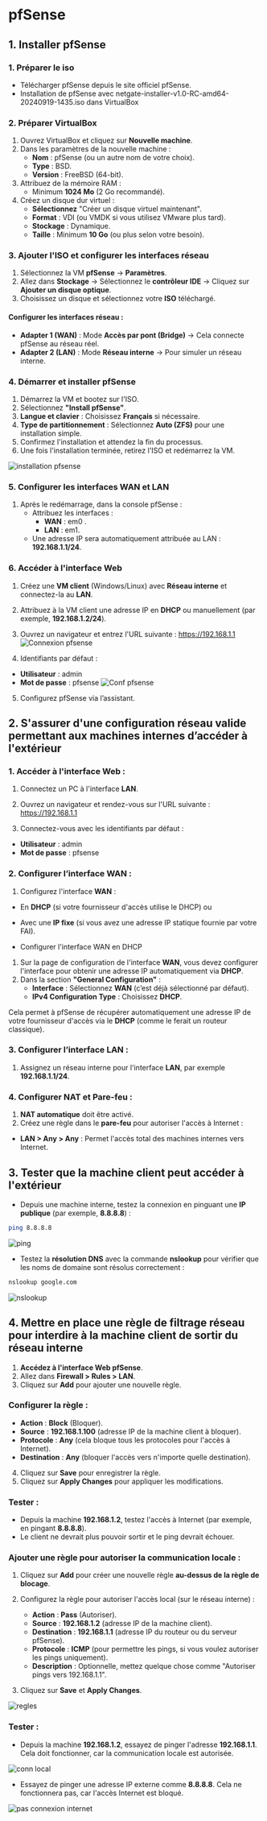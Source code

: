 # pfSense

## 1. Installer pfSense

### 1. Préparer le iso 
- Télécharger pfSense depuis le site officiel pfSense.
- Installation de pfSense avec netgate-installer-v1.0-RC-amd64-20240919-1435.iso dans VirtualBox

### 2. Préparer VirtualBox

1. Ouvrez VirtualBox et cliquez sur **Nouvelle machine**.
2. Dans les paramètres de la nouvelle machine :
   - **Nom** : pfSense (ou un autre nom de votre choix).
   - **Type** : BSD.
   - **Version** : FreeBSD (64-bit).
3. Attribuez de la mémoire RAM :
   - Minimum **1024 Mo** (2 Go recommandé).
4. Créez un disque dur virtuel :
   - **Sélectionnez** "Créer un disque virtuel maintenant".
   - **Format** : VDI (ou VMDK si vous utilisez VMware plus tard).
   - **Stockage** : Dynamique.
   - **Taille** : Minimum **10 Go** (ou plus selon votre besoin).

### 3. Ajouter l'ISO et configurer les interfaces réseau

1. Sélectionnez la VM **pfSense** → **Paramètres**.
2. Allez dans **Stockage** → Sélectionnez le **contrôleur IDE** → Cliquez sur **Ajouter un disque optique**.
3. Choisissez un disque et sélectionnez votre **ISO** téléchargé.

#### Configurer les interfaces réseau :
- **Adapter 1 (WAN)** : Mode **Accès par pont (Bridge)** → Cela connecte pfSense au réseau réel.
- **Adapter 2 (LAN)** : Mode **Réseau interne** → Pour simuler un réseau interne.

### 4. Démarrer et installer pfSense

1. Démarrez la VM et bootez sur l'ISO.
2. Sélectionnez **"Install pfSense"**.
3. **Langue et clavier** : Choisissez **Français** si nécessaire.
4. **Type de partitionnement** : Sélectionnez **Auto (ZFS)** pour une installation simple.
5. Confirmez l'installation et attendez la fin du processus.
6. Une fois l'installation terminée, retirez l'ISO et redémarrez la VM.

![installation pfsense](https://github.com/KAOUTARBAH/pfSense/blob/main/images/installation-pfsense.png)

### 5. Configurer les interfaces WAN et LAN

1. Après le redémarrage, dans la console pfSense :
   - Attribuez les interfaces :
     - **WAN** : em0 .
     - **LAN** : em1.
   - Une adresse IP sera automatiquement attribuée au LAN : **192.168.1.1/24**.

### 6. Accéder à l'interface Web

1. Créez une **VM client** (Windows/Linux) avec **Réseau interne** et connectez-la au **LAN**.
2. Attribuez à la VM client une adresse IP en **DHCP** ou manuellement (par exemple, **192.168.1.2/24**).
3. Ouvrez un navigateur et entrez l'URL suivante : https://192.168.1.1
![Connexion pfsense](https://github.com/KAOUTARBAH/pfSense/blob/main/images/connPf.png)

4. Identifiants par défaut :
- **Utilisateur** : admin
- **Mot de passe** : pfsense
![Conf pfsense](https://github.com/KAOUTARBAH/pfSense/blob/main/images/confPfsense.png)

5. Configurez pfSense via l’assistant.

## 2. S'assurer d'une configuration réseau valide permettant aux machines internes d’accéder à l'extérieur
### 1. Accéder à l'interface Web :
1. Connectez un PC à l'interface **LAN**.
2. Ouvrez un navigateur et rendez-vous sur l'URL suivante :  
https://192.168.1.1

3. Connectez-vous avec les identifiants par défaut :
- **Utilisateur** : admin
- **Mot de passe** : pfsense

### 2. Configurer l’interface WAN :
1. Configurez l'interface **WAN** :
- En **DHCP** (si votre fournisseur d'accès utilise le DHCP) ou
- Avec une **IP fixe** (si vous avez une adresse IP statique fournie par votre FAI).

- Configurer l'interface WAN en DHCP
1. Sur la page de configuration de l'interface **WAN**, vous devez configurer l'interface pour obtenir une adresse IP automatiquement via **DHCP**.
2. Dans la section **"General Configuration"** :
   - **Interface** : Sélectionnez **WAN** (c’est déjà sélectionné par défaut).
   - **IPv4 Configuration Type** : Choisissez **DHCP**.
   
Cela permet à pfSense de récupérer automatiquement une adresse IP de votre fournisseur d'accès via le **DHCP** (comme le ferait un routeur classique).

### 3. Configurer l’interface LAN :
1. Assignez un réseau interne pour l'interface **LAN**, par exemple **192.168.1.1/24**.

### 4. Configurer NAT et Pare-feu :
1. **NAT automatique** doit être activé.
2. Créez une règle dans le **pare-feu** pour autoriser l'accès à Internet :
- **LAN > Any > Any** : Permet l'accès total des machines internes vers Internet.

## 3. Tester que la machine client peut accéder à l'extérieur
- Depuis une machine interne, testez la connexion en pinguant une **IP publique** (par exemple, **8.8.8.8**) : 
```sh
ping 8.8.8.8
```
![ping](https://github.com/KAOUTARBAH/pfSense/blob/main/images/ping8.png)

- Testez la **résolution DNS** avec la commande **nslookup** pour vérifier que les noms de domaine sont résolus correctement : 
```sh
nslookup google.com
```
![nslookup](https://github.com/KAOUTARBAH/pfSense/blob/main/images/nslookup.png)

## 4. Mettre en place une règle de filtrage réseau pour interdire à la machine client de sortir du réseau interne

1. **Accédez à l'interface Web pfSense**.
2. Allez dans **Firewall > Rules > LAN**.
3. Cliquez sur **Add** pour ajouter une nouvelle règle.

### Configurer la règle :
- **Action** : **Block** (Bloquer).
- **Source** : **192.168.1.100** (adresse IP de la machine client à bloquer).
- **Protocole** : **Any** (cela bloque tous les protocoles pour l'accès à Internet).
- **Destination** : **Any** (bloquer l'accès vers n'importe quelle destination).
  
4. Cliquez sur **Save** pour enregistrer la règle.
5. Cliquez sur **Apply Changes** pour appliquer les modifications.

### Tester :
- Depuis la machine **192.168.1.2**, testez l'accès à Internet (par exemple, en pingant **8.8.8.8**). 
- Le client ne devrait plus pouvoir sortir et le ping devrait échouer.


### Ajouter une règle pour autoriser la communication locale :
1. Cliquez sur **Add** pour créer une nouvelle règle **au-dessus de la règle de blocage**.
2. Configurez la règle pour autoriser l'accès local (sur le réseau interne) :
   - **Action** : **Pass** (Autoriser).
   - **Source** : **192.168.1.2** (adresse IP de la machine client).
   - **Destination** : **192.168.1.1** (adresse IP du routeur ou du serveur pfSense).
   - **Protocole** : **ICMP** (pour permettre les pings, si vous voulez autoriser les pings uniquement).
   - **Description** : Optionnelle, mettez quelque chose comme "Autoriser pings vers 192.168.1.1".

3. Cliquez sur **Save** et **Apply Changes**.

![regles](https://github.com/KAOUTARBAH/pfSense/blob/main/images/regles.png)

### Tester :
- Depuis la machine **192.168.1.2**, essayez de pinger l'adresse **192.168.1.1**. Cela doit fonctionner, car la communication locale est autorisée.

![conn local](https://github.com/KAOUTARBAH/pfSense/blob/main/images/pingLocal.png)

- Essayez de pinger une adresse IP externe comme **8.8.8.8**. Cela ne fonctionnera pas, car l'accès Internet est bloqué.

![pas connexion internet](https://github.com/KAOUTARBAH/pfSense/blob/main/images/noping.png)


















